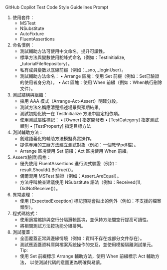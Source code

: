 GitHub Copilot Test Code Style Guidelines Prompt
1. 使用套件：
   - MSTest
   - NSubstitute
   - AutoFixture
   - FluentAssertions
2. 命名慣例：
   - 測試輔助方法可使用中文命名，提升可讀性。
   - 標準方法與變數使用駝峰式命名（例如：TestInitialize, _tutorialFileRepository）。
   - 私有成員變數以底線前綴（例如：_sno, _loginUser）。
   - 測試輔助方法命名：
        • Arrange 區塊：使用 Set 前綴（例如：Set已驗證的使用者身分為）。
        • Act 區塊：使用 When 前綴（例如：When執行刪除文件）。
3. 測試結構與組織：
   - 採用 AAA 模式（Arrange-Act-Assert）明確分段。
   - 測試方法名稱應清楚描述場景與預期結果。
   - 測試初始化統一在 TestInitialize 方法中設定相依項。
   - 使用測試屬性標記：
        • [Owner] 指定開發者
        • [TestCategory] 指定測試類別
        • [TestProperty] 指定目標方法
4. 測試輔助方法：
   - 創建語義化的輔助方法模擬真實操作。
   - 提供專用的工廠方法建立測試對象（例如：一個教學pdf檔）。
   - Arrange 區塊使用 Set 前綴；Act 區塊使用 When 前綴。
5. Assert(驗證)風格：
   - 優先使用 FluentAssertions 進行流式驗證（例如：result.Should().BeTrue()）。
   - 偶爾混用 MSTest 驗證（例如：Assert.AreEqual）。
   - 方法呼叫檢查建議使用 NSubstitute 語法（例如：Received(1), DidNotReceive()）。
6. 異常處理：
   - 使用 [ExpectedException] 標記預期會拋出的例外（例如：不支援的檔案類型）。
7. 程式碼格式：
   - 使用適當縮排與空行分隔邏輯區塊，並保持方法間空行提高可讀性。
   - 將相關測試方法按功能分組排列。
8. 測試覆蓋：
   - 全面覆蓋正常與邊緣情境（例如：資料不存在或部分文件存在）。
   - 測試應涵蓋資料庫與檔案系統操作的交互，並使用模擬隔離測試單元。
Tip:
   - 使用 Set 前綴標示 Arrange 輔助方法，使用 When 前綴標示 Act 輔助方法，
     以使測試代碼的意圖更為明確與易讀。